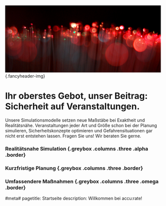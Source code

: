 ![](/img/accurate-bild-start.jpg) {.fancyheader-img}
<div class="fancyheader"><h1><span>
Ihr oberstes Gebot, unser Beitrag:<br />
Sicherheit auf Veranstaltungen.
</span></h1></div>

Unsere Simulationsmodelle setzen neue Maßstäbe bei Exaktheit und Realitätsnähe. Veranstaltungen jeder Art und Größe schon bei der Planung simulieren, Sicherheitskonzepte optimieren und Gefahrensituationen gar nicht erst entstehen lassen. Fragen Sie uns! Wir beraten Sie gerne.


### Realitätsnahe Simulation {.greybox .columns .three .alpha .border}
### Kurzfristige Planung {.greybox .columns .three .border}
### Umfassendere Maßnahmen {.greybox .columns .three .omega .border}


#meta#
pagetitle: Startseite
description: Willkommen bei accu:rate!
